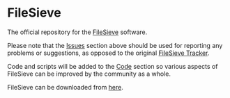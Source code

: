 # FileSieve
The official repository for the [FileSieve](https://filesieve.com) software.

Please note that the [Issues](https://github.com/BootBlock/FileSieve/issues) section above should be used for reporting any problems or suggestions, as opposed to the original [FileSieve Tracker](https://tracker.bootblock.co.uk/view_all_bug_page.php).

Code and scripts will be added to the [Code](https://github.com/BootBlock/FileSieve) section so various aspects of FileSieve can be improved by the community as a whole.

FileSieve can be downloaded from [here](https://filesieve.com/download).
